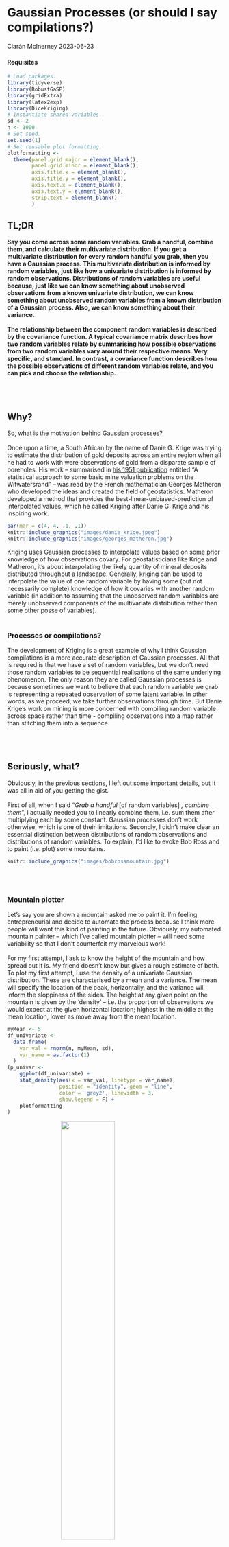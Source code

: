 Gaussian Processes (or should I say compilations?)
================
Ciarán McInerney
2023-06-23

#### Requisites

``` r
# Load packages.
library(tidyverse)
library(RobustGaSP)
library(gridExtra)
library(latex2exp)
library(DiceKriging)
# Instantiate shared variables.
sd <- 2
n <- 1000
# Set seed.
set.seed(1)
# Set reusable plot formatting.
plotformatting <-
  theme(panel.grid.major = element_blank(),
        panel.grid.minor = element_blank(), 
        axis.title.x = element_blank(),
        axis.title.y = element_blank(),
        axis.text.x = element_blank(), 
        axis.text.y = element_blank(),
        strip.text = element_blank()
        )
```

## TL;DR

**Say you come across some random variables. Grab a handful, combine
them, and calculate their multivariate distribution. If you get a
multivariate distribution for every random handful you grab, then you
have a Gaussian process. This multivariate distribution is informed by
random variables, just like how a univariate distribution is informed by
random observations. Distributions of random variables are useful
because, just like we can know something about unobserved observations
from a known univariate distribution, we can know something about
unobserved random variables from a known distribution of a Gaussian
process. Also, we can know something about their variance. <br/><br/>
The relationship between the component random variables is described by
the covariance function. A typical covariance matrix describes how two
random variables relate by summarising how possible observations from
two random variables vary around their respective means. Very specific,
and standard. In contrast, a covariance function describes how the
possible observations of different random variables relate, and you can
pick and choose the relationship.** <br/><br/> <br/><br/>

## Why?

So, what is the motivation behind Gaussian processes? <br/><br/> Once
upon a time, a South African by the name of Danie G. Krige was trying to
estimate the distribution of gold deposits across an entire region when
all he had to work with were observations of gold from a disparate
sample of boreholes. His work – summarised in [his 1951
publication](https://journals.co.za/doi/epdf/10.10520/AJA0038223X_4792)
entitled “A statistical approach to some basic mine valuation problems
on the Witwatersrand” – was read by the French mathematician Georges
Matheron who developed the ideas and created the field of geostatistics.
Matheron developed a method that provides the
best-linear-unbiased-prediction of interpolated values, which he called
Kriging after Danie G. Krige and his inspiring work.

``` r
par(mar = c(4, 4, .1, .1))
knitr::include_graphics("images/danie_krige.jpeg")
knitr::include_graphics("images/georges_matheron.jpg")
```

Kriging uses Gaussian processes to interpolate values based on some
prior knowledge of how observations covary. For geostatisticians like
Krige and Matheron, it’s about interpolating the likely quantity of
mineral deposits distributed throughout a landscape. Generally, kriging
can be used to interpolate the value of one random variable by having
some (but not necessarily complete) knowledge of how it covaries with
another random variable (in addition to assuming that the unobserved
random variables are merely unobserved components of the multivariate
distribution rather than some other posse of variables). <br/><br/>

### Processes or compilations?

The development of Kriging is a great example of why I think Gaussian
compilations is a more accurate description of Gaussian processes. All
that is required is that we have a set of random variables, but we don’t
need those random variables to be sequential realisations of the same
underlying phenomenon. The only reason they are called Gaussian
processes is because sometimes we want to believe that each random
variable we grab is representing a repeated observation of some latent
variable. In other words, as we proceed, we take further observations
through time. But Danie Krige’s work on mining is more concerned with
compiling random variable across space rather than time - compiling
observations into a map rather than stitching them into a sequence.
<br/><br/> <br/><br/>

## Seriously, what?

Obviously, in the previous sections, I left out some important details,
but it was all in aid of you getting the gist. <br/><br/> First of all,
when I said “*Grab a handful* \[of random variables\] *, combine them*”,
I actually needed you to linearly combine them, i.e. sum them after
multiplying each by some constant. Gaussian processes don’t work
otherwise, which is one of their limitations. Secondly, I didn’t make
clear an essential distinction between distributions of random
observations and distributions of random variables. To explain, I’d like
to evoke Bob Ross and to paint (i.e. plot) some mountains.

``` r
knitr::include_graphics("images/bobrossmountain.jpg")
```

<br/><br/>

### Mountain plotter

Let’s say you are shown a mountain asked me to paint it. I’m feeling
entrepreneurial and decide to automate the process because I think more
people will want this kind of painting in the future. Obviously, my
automated mountain painter – which I’ve called mountain plotter – will
need some variability so that I don’t counterfeit my marvelous work!
<br/><br/> For my first attempt, I ask to know the height of the
mountain and how spread out it is. My friend doesn’t know but gives a
rough estimate of both. To plot my first attempt, I use the density of a
univariate Gaussian distribution. These are characterised by a mean and
a variance. The mean will specify the location of the peak,
horizontally, and the variance will inform the sloppiness of the sides.
The height at any given point on the mountain is given by the ‘density’
– i.e. the proportion of observations we would expect at the given
horizontal location; highest in the middle at the mean location, lower
as move away from the mean location.

``` r
myMean <- 5
df_univariate <-
  data.frame(
    var_val = rnorm(n, myMean, sd),
    var_name = as.factor(1)
  )
(p_univar <-
    ggplot(df_univariate) +
    stat_density(aes(x = var_val, linetype = var_name),
                 position = "identity", geom = "line",
                 color = 'grey2', linewidth = 3,
                 show.legend = F) +
    plotformatting
)
```

<img src="GaussianProcess_explainer_files/figure-gfm/One univariate-1.png" width="50%" style="display: block; margin: auto;" />
Importantly, this mountain that I have plotted was generated by
specifying a distribution for ‘mountain heights’ and sampling
observations from it (making it look smooth was just my artistic
license). Another way of saying this is that 1) I’m trying to plot the
entire mountain by 2) sampling from a single distribution. This first
attempt looks pretty good but there isn’t much variability between
paintings when I run the script multiple times. Also, the mountain
doesn’t have a natural shape.

``` r
# Specifiy the mean
myMean <- 5
# Create the plot data.
df_univariate_multiple <-
  data.frame(
    var_val = numeric(),
    var_name = factor()
  )
for (iter in 1:3)
{
  this_var <-
    data.frame(
      var_val = rnorm(n, myMean, sd),
      var_name = as.factor(iter)
    )
  df_univariate_multiple <- dplyr::bind_rows(df_univariate_multiple, this_var)
}
# Plot.
(p_univar_multiple <-
    ggplot(df_univariate_multiple) +
    stat_density(aes(x = var_val),
                 position = "identity", geom = "line",
                 color = 'grey2', linewidth = 2,
                 show.legend = F) +
    facet_wrap(~var_name) +
    plotformatting
)
```

<img src="GaussianProcess_explainer_files/figure-gfm/Three univariates-1.png" style="display: block; margin: auto;" />
<br/><br/> For my second attempt, I ask to know the height at a handful
of points along the mountain and to know how certain my friend is of
these height estimates. Obviously, knowing all the points would be ideal
but that is too much to ask of my friend and having that information
would limit my mountain plotter to only plot that one mountain.
<br/><br/> When I knew the peak height of the mountain and its variance
in heights, I was able to infer the heights are all points on the
mountain. But how can I infer the heights at all points on the mountain
when all I have are my friend’s guesses of heights at only a few points
along the mountain? Thankfully, Gaussian processes / compilations can
help us do just that, and produce mountain ranges like what I show
below. (*Specifically, I make use of a Gaussian process emulator, which
you can learn more about in [my other
explainer](https://github.com/ciaranmci/SoMaS)*)

``` r
# Extract the plotting data from the plot.
data_p_univar <-
  ggplot2::ggplot_build(p_univar)$data[[1]]
for (i_plot in 1:3)
{
  # Create the plot data.
  GP_data <-
    data_p_univar %>% 
      dplyr::select(x, y) %>%
      dplyr::sample_n(45) %>%
      dplyr::arrange(x)
  # Fit a Gaussian process model, with power exponential kernel.
  model <- RobustGaSP::rgasp(design = GP_data$x,
                             response = GP_data$y,
                             kernel_type = 'pow_exp',
                             alpha = 3)
  testing_input = as.matrix(sort(seq(min(GP_data)*1.1, max(GP_data)*1.1, 1/50)))
  # Prepare plot data.
  df_GP <-
    data.frame(
        testing_input = testing_input,
        model_prediction = predict(model, testing_input)
      )
  # Plot
  assign(
    paste0("p_GP", i_plot),
    df_GP %>%
      ggplot(aes(x = testing_input,
                 y = model_prediction.mean)) +
      geom_line(color = "grey2", linewidth = 3,
                show.legend = F) +
      xlim(2, 10) + ylim(0, 0.2) +
      plotformatting
  )
  
      
}
# Final plotting.
gridExtra::grid.arrange(p_GP1, p_GP2, p_GP3,
                        ncol = 3)
```

<img src="GaussianProcess_explainer_files/figure-gfm/Three GP mountain ranges-1.png" style="display: block; margin: auto;" />
So, how did I go from a single, isolated peak to an interacting mountain
range? <br/><br/> <br/><br/>

## How?

As I said earlier, my first attempt at plotting a mountain used a
single, univariate distribution. The plot was the result of asking *How
high can I expect each point on the mountain to be if I assume the
height of any given point on the mountain is expected to be* $\mu$ *with
some uncertainty* $\sigma^2$*?*. By taking this approach, I inferred the
unobserved heights at various points on the mountain by knowing only the
overall expected height (i.e. the mean) and how heights at all point
relate to it (i.e. variance). <br/><br/> In contrast, my second attempt
at plotting a mountain used multiple univariate distributions that were
neatly described by a single, multivariate distribution - i.e. a
Gaussian process / compilation. The plot was the result of asking a
different question: *How high can I expect each point on the mountain to
be if I assume the height of each point has its own expected value*
$\mu_{point}$ *with its own uncertainty* $\sigma_{point}^2$ *, and I
only observe a handful of these?* <br/><br/> Crucially, I didn’t specify
the expected heights and uncertainties for each point on the mountain.
Instead, I used only a handful of expected heights while also specifying
how each height on the mountain relates to another. By doing so, I
inferred unobserved expected heights and their uncertainty rather than
merely inferring unobserved heights from a single random variable.
<br/><br/> This can be visualised with something as simple as box plots.

### More, more, more

I assume you have seen box plots before. It is an example of a
distributional plot, just like barcode plots and [violin
plots](https://chartio.com/learn/charts/violin-plot-complete-guide/).
Let’s start really small and plot the distributions of three categorical
variables. The plot below shows the distributions as familiar box plots,
but also as (what I call) barcode plots.

``` r
# Specify the heights of the barcode plots.
heights <- c(5, 20, 5)
# Create the plot data.
df_barcode <-
  data.frame(
    val = numeric(),
    group = factor()
  )
for (iter in 1:3)
{
  this_var <-
    data.frame(
      val = rnorm(n / 10, heights[iter], sd),
      group = as.factor(iter)
    )
  df_barcode <- dplyr::bind_rows(df_barcode, this_var)
}
(df_barcode %>%
  ggplot(aes(x = group, y = val)) + 
  geom_boxplot(
    width = 0.25, 
    outlier.shape = NA) +
  geom_point(
    shape = 95,
    size = 10,
    alpha = 0.2) + 
    plotformatting
  )
```

<img src="GaussianProcess_explainer_files/figure-gfm/Three barcode plots-1.png" width="50%" style="display: block; margin: auto;" />

We are used to seeing these kinds of visualisations. They tell us that
there are multiple values (shown vertically) associated with multiple
categories (shown horizontally). <br/><br/> Now, let’s increase the
number of categories. I’ll drop the boxplots and only show the barcode
plots.

``` r
# Specify the heights of the barcode plots.
heights <- c(5, 7, 10, 14, 20, 18, 14, 10, 7, 5)
# Create the plot data.
df_barcode <-
  data.frame(
    val = numeric(),
    group = factor()
  )
for (iter in 1:10)
{
  this_var <-
    data.frame(
      val = rnorm(n / 10, heights[iter], sd),
      group = as.factor(iter)
    )
  df_barcode <- dplyr::bind_rows(df_barcode, this_var)
}
(df_barcode %>%
  ggplot(aes(x = group, y = val)) + 
  geom_point(
    shape = 95,
    size = 10,
    alpha = 0.2) + 
    plotformatting
  )
```

<img src="GaussianProcess_explainer_files/figure-gfm/Ten barcode plots-1.png" width="50%" style="display: block; margin: auto;" />

Again, no problems here; it’s all very familiar. The variable being
represented by the categories on the horizontal axis appears to have a
lot of categories and each category has a lot of vertical values.
<br/><br/> Now, let’s push this to the ridiculous end of the spectrum.
Fancy 80 categories?

``` r
# Set number of categories.
cats <- 80
# Specify the heights of the barcode plots.
heights <-
  ggplot2::ggplot_build(p_univar)$data[[1]] %>%
  dplyr::select(x, y) %>%
  dplyr::sample_n(cats) %>%
  arrange(x, y) %>%
  dplyr::select(y) %>%
  as.matrix()*100
# Create the plot data.
df_barcode <-
  data.frame(
    val = numeric(),
    group = factor()
  )
for (iter in 1:cats)
{
  this_var <-
    data.frame(
      val = rnorm(n / 10, heights[iter], sd),
      group = as.factor(iter)
    )
  df_barcode <- dplyr::bind_rows(df_barcode, this_var)
}
(df_barcode %>%
  ggplot(aes(x = group, y = val)) + 
  geom_point(
    shape = 95,
    size = 10,
    alpha = 0.2) + 
    plotformatting
  )
```

<img src="GaussianProcess_explainer_files/figure-gfm/Eighty barcode plots-1.png" width="50%" style="display: block; margin: auto;" />

It’s all blurring together - like a blurry view of a mountain through
the haze. Now you see that I wasn’t plotting multiple values for any
arbitrary categories; I was plotting multiple height values for
locations along a mountain range. <br/><br/> Looking at a plot like the
on e immediately above, you might start to think that the variable on
the horizontal axis has so many values that it might be wise to model it
as a continuous variable. Voila! You now have a way to conceptualise
Gaussian processes / compilations: infinitely many distributional plots.
In fact, I created the previous plot by sampling density values from our
univariate Gaussian distribution, using each density value (i.e. height)
as the mean for a Gaussian distribution, then plotting them with barcode
plots. <br/><br/> (*Side note: I choose to visualise the plot using many
discrete horizontal values rather than a continuous one because I think
it better illustrates the approaching-infinite behaviour of what
Gaussian processes / compilations do*) <br/><br/> If you look at the
plots below from left to right, you can see how I generated the
Gaussian-process mountain ranges from earlier (specifically, the
right-most one):

``` r
## Sample some height data.
df_sample<-
  data_p_univar %>% 
  dplyr::select(x, y) %>%
  dplyr::sample_n(100) %>%
  dplyr::arrange(x)
# Create the plot data.
df_blurry <-
  data.frame(
    val = numeric(),
    group = numeric()
  )
for (iter in 1:100)
{
  this_var <-
    data.frame(
      val = rnorm(n / 10, df_sample$y[iter]*100, sd),
      group = df_sample$x[iter]
    )
  df_blurry <- dplyr::bind_rows(df_blurry, this_var)
}
# Make component plot `df_blurry`.
p_blurry <-
    ggplot() +
    geom_point(
      data = df_blurry,
      aes(x = group, y = val),
      shape = 95,
      size = 10,
      alpha = 0.2) +
    plotformatting
# Make component plot `overlay`.
p_overlay <-
  p_blurry +
  geom_line(data = df_GP,
            aes(x = testing_input,
                y = model_prediction.mean*100),
            color = "white", linewidth = 3,
            show.legend = F) +
  plotformatting
# Final plotting.
gridExtra::grid.arrange(p_univar + xlim(2, 10) + ylim(0, 0.25),
                        p_blurry + xlim(2, 10) + ylim(0, 25),
                        p_overlay + xlim(2, 10) + ylim(0, 25),
                        p_GP3 + xlim(2, 10) + ylim(0, 0.25),
                        ncol = 4)
```

<img src="GaussianProcess_explainer_files/figure-gfm/Making of GP mountain range-1.png" style="display: block; margin: auto;" />
In the four-plot visualisation above, I did the following:

1.  I started with a mountain generated using my univariate approach.
    Each data point represents a height. With your mathematics hat on,
    you can think of this as a plot of mountain height as a function of
    horizontal location.

2.  I considered each point along the mountain to be the mean of its own
    Gaussian distribution of height at that horizontal location. This
    produced the blurry view, like a mountain through the haze.

3.  I fit a Gaussian process emulator to the blurry mountain range data,
    which, essentially, tried to ‘learn’ the set of all functions that
    could pass through the data points. I then predicted the mean
    function’s values along the width of the mountain range, which is
    the white line in the third image. (Note: The white line might not
    match up with the centre of each barcode plot because the barcode
    plots are only a sample of observations from each distribution.)

4.  Finally, I plotted only the series of the mean function’s values
    outputted from the emulator. <br/><br/>

As I mentioned earlier, if you want to learn more about Gaussian
processs emulators, check out [my other
explainer](https://github.com/ciaranmci/SoMaS). <br/><br/>

### Covariance functions

In the previous visualisation, I showed the four steps I took to produce
a smooth mountain range. I chose the mean predicted values from the
distributions, which produced something quite smooth. But there are
actually infinitely-many curves / functions / mountain ranges that would
satisfy the distributions of heights at each point on the mountain
range. For example, I might not care at all about smoothness and opt to
model the mountain range as a discontinuous function of randomly sampled
heights at each point:

``` r
# Randomly sample from each random variable.
df_jaggedy <-
  df_blurry %>%
  group_by(group) %>%
  dplyr::sample_n(1)
# Plot.
(p_jaggedy <-
  p_blurry +
  geom_line(data = df_jaggedy,
            aes(x = group,
                y = val),
            color = "white", linewidth = 3,
            show.legend = F) +
  plotformatting)
```

<img src="GaussianProcess_explainer_files/figure-gfm/Jaggedy sampling-1.png" width="50%" style="display: block; margin: auto;" />
This looks impossibly jaggedy for a real mountain range. That is because
I choose the heights at each horizontal location without considering the
heights of the mountain around it. Although cliffs and crevasses can
exist, we wouldn’t expect them this frequently. To plot a more-realistic
mountain, we need to incorporate some kind of correlation between
heights along the mountain. This is done with a covariance matrix. For
my smooth plot, I specified the correlation between points using the
following formula, where $d$ is the difference in horizontal location of
each height (i.e. $h_{x}$ and $h_{x^{\prime}}$, and $\gamma$ is a
parameter for the range over which I want the correlation to take
effect: $$
C(x, x^{\prime})= exp \left( - \left( \frac{d}{\gamma} \right) ^2 \right)
$$ Of course, I could have made a jaggedy mountain range by using this
same covariance function but with different values for the $\gamma$
parameter.

``` r
# Fit a Gaussian process model using the same sample data and covariance matrix
# as the one to which I will be comparing, but change the length-scale parameter.
model <- RobustGaSP::rgasp(design = GP_data$x,
                           response = GP_data$y,
                           kernel_type = 'pow_exp',
                           alpha = 0.08)
testing_input = as.matrix(sort(seq(min(GP_data)*1.1, max(GP_data)*1.1, 1/50)))
# Prepare plot data.
df_GP_jaggedy <-
  data.frame(
      testing_input = testing_input,
      model_prediction = predict(model, testing_input)
    )
# Make component plot for `jagged_overlay`.
p_jagged_overlay <-
  p_blurry +
  geom_line(data = df_GP_jaggedy,
            aes(x = testing_input,
                y = model_prediction.mean*100),
            color = "white", linewidth = 3,
            show.legend = F) +
  plotformatting

# Final plotting.
gridExtra::grid.arrange(p_overlay + xlim(2, 10) + ylim(0, 25) + ggtitle('Smooth covariance\n matrix'),
                        p_jagged_overlay + xlim(2, 10) + ylim(0, 25) + ggtitle('Jaggedy covariance\n matrix'),
                        p_jaggedy + xlim(2, 10) + ylim(0, 25) + ggtitle('Jaggedy from\n random sampling'),
                        ncol = 3)
```

<img src="GaussianProcess_explainer_files/figure-gfm/Same data different kernel-1.png" style="display: block; margin: auto;" />
The jaggedy version made using a covariance matrix is notably
less-jagged than the jaggedy version made using random sampling. This
isn’t surprising given that enforcing any correlation between heights
points will smooth things out. <br/><br/>

### But what is a covariance function?

One what to think about it is to compare covariance functions with
covariance matrices. A covariance matrix describes how two random
variables relate by summarising how possible observations from two
random variables vary around their respective means. Very specific, and
standard. In contrast, a covariance function describes how the possible
observations of different random *variables* relate, and you can
pick-and-choose the relationship. <br/><br/> Covariance functions are
also called kernels because they perform the kernel trick, just like for
support vector machines. A quick explanation of kernels goes something
like this:

1.  models can be used to map input values to output values.

2.  representing the relationship between inputs and outputs can be as
    simple or as complicated as you like.

3.  the complications can either be incorporated via the modelling -
    e.g. a big messy logistic regression or a neural network model - or
    via a transformation of the inputs before applying a simpler model -
    e.g. kernels in for support vector machines or covariance functions
    for Gaussian process models.

Essentially, kernel tricks like the covariance functions are an
additional model that we add to our main model that relates the inputs
to the outputs. There are many common covariance functions that you can
check out on [the wikipedia
page](https://en.wikipedia.org/wiki/Gaussian_process#Usual_covariance_functions),
but you could just invent your own, if you like. For my smooth mountain
range, I used an exponential covariance function that was inspired from
models of [volcanic
hazards](http://www2.stat.duke.edu/~berger/papers/volcano.pdf)! This
covariance function happened to have a roughness parameter, $\alpha$
,that I could tweak to smooth out the ridge lines between my mountain
peaks (see [the RobustGaSP
paper](https://journal.r-project.org/archive/2019/RJ-2019-011/RJ-2019-011.pdf)
for details of the `RobustGaSP::rgasp()` function in R). <br/><br/>

## Final thoughts and other resources

Gaussian processes - or as I like to call them, “compilations” - are an
example of making clever use of a pattern to infer details. The pattern
is multivariate Gaussian distributions and the details are the values of
the component random variables that you don’t observe. This has been put
to great use in Gaussian process regression. I encourage you to check
out [this video](https://www.youtube.com/watch?v=UBDgSHPxVME) for a
python tutorial in building a Gaussian process regression model.
Hopefully, after reading this blog, you will understand what the
developer is talking about. Be aware that many people say “Gaussian
processes” when they are actually talking about Gaussian process
regression, e.g. [Mutual
Information](https://www.youtube.com/@Mutual_Information)’s
beautifully-visualised [video on “Gaussian
processes”](https://www.youtube.com/watch?v=UBDgSHPxVME)). <br/><br/>
But Gaussian processes / compilations aren’t perfect. Gaussian processes
require that the multivariate Gaussian distribution arises for any
linear predictor of component random variables that are Gaussian
distributed. Linear predictors are handy mathematical objects but there
is nothing inherently more correct or representative about them than
other ways of combining random variables. Below is snippet of a slide I
show my students to reveal what assumptions we make when we specify some
linear-predictor models:

``` r
knitr::include_graphics("images/why_limit_to_linear_predictors.jpg")
```

<img src="images/why_limit_to_linear_predictors.jpg" width="50%" style="display: block; margin: auto;" />
<br/><br/> As you can see, summing the random variables is only an
assumption and is not set in stone. [Nardo et
al.](https://www.oecd.org/sdd/42495745.pdf) would consider the outputs
of linear predictors to be “*composite indicators*” and, therefore,
potentially victim to issues of compensability. Perhaps multiplying the
random variables would be more appropriate, particularly when the output
is used for ranking. But multiplying Gaussian distributions provides a
lognormal distribution rather than a multivariate Gaussian, so the
theory of Gaussian processes / compilations don’t apply. <br/><br/> As
the legendary [Donella ‘Dana’ Meadows](https://donellameadows.org/) once
said, [“*the worst assumptions…are the ones that got left
out*”](https://www.youtube.com/watch?v=XL_lOoomRTA). What are we
assuming about the random variables when we assume they combine in a
linear predictor? What does the summation of a linear predictor
mean/represent in reality? <br/><br/> It seems appropriate to quote
Donella Meadows again when it comes to linear predictions. In her book,
[Thinking in Systems: A
primer](https://donellameadows.org/systems-thinking-book-sale/), Meadows
says “*You think that because you understand ‘one’ that you must
therefore understand ‘two’ because one and one make two. But you forget
that you must also understand ‘and’.*” <br/><br/> <br/><br/>

### Resources

1.  For a great, interactive explainer of Gaussian processes, look no
    further than [Görtler, Kehlbeck, and Deussen’s
    blog](https://distill.pub/2019/visual-exploration-gaussian-processes/)
    from [distill.pub](https://distill.pub) publications.

2.  [distill.pub](https://distill.pub) publications also have a blog by
    [Agnihotri and
    Batra](https://distill.pub/2020/bayesian-optimization/) on Bayesian
    optimization that pays homage to Krige’s initial work.
